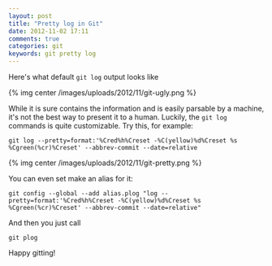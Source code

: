 ```yaml
---
layout: post
title: "Pretty log in Git"
date: 2012-11-02 17:11
comments: true
categories: git
keywords: git pretty log
---
```


Here's what default `git log` output looks like

{% img center /images/uploads/2012/11/git-ugly.png %}

While it is sure contains the information and is easily parsable by a machine, it's
not the best way to present it to a human. Luckily, the `git log` commands is quite
customizable. Try this, for example:

    git log --pretty=format:'%Cred%h%Creset -%C(yellow)%d%Creset %s %Cgreen(%cr)%Creset' --abbrev-commit --date=relative
    
{% img center /images/uploads/2012/11/git-pretty.png %}

You can even set make an alias for it:

    git config --global --add alias.plog "log --pretty=format:'%Cred%h%Creset -%C(yellow)%d%Creset %s %Cgreen(%cr)%Creset' --abbrev-commit --date=relative"
    
And then you just call

    git plog
    
Happy gitting!